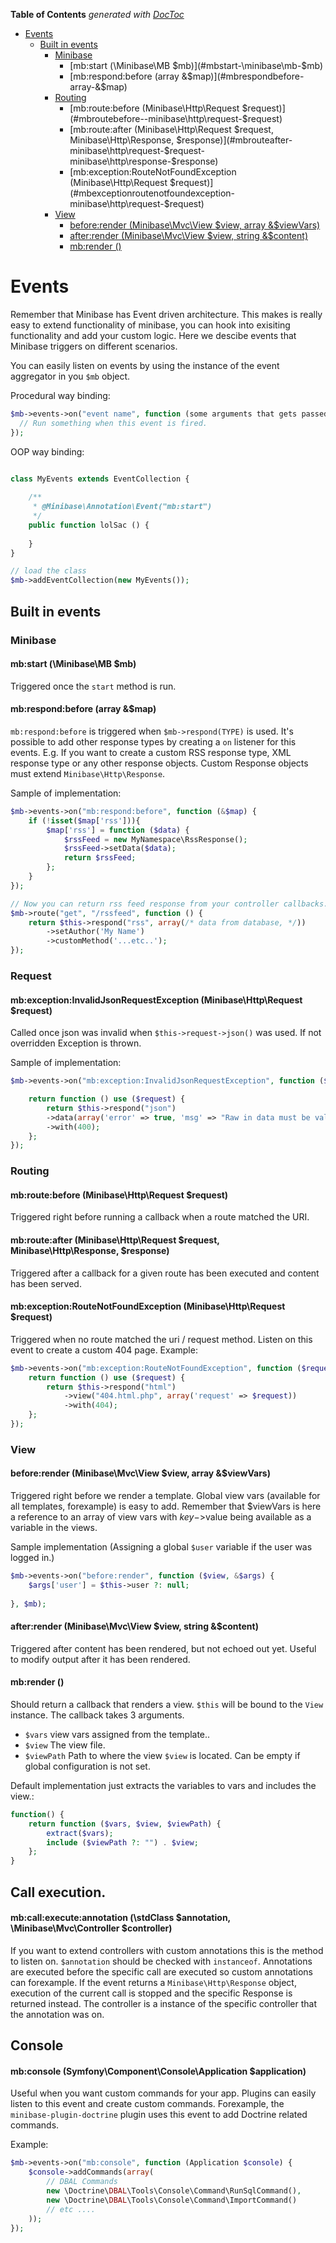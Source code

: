 **Table of Contents**  *generated with [DocToc](http://doctoc.herokuapp.com/)*

- [Events](#events)
	- [Built in events](#built-in-events)
		- [Minibase](#minibase)
			- [mb:start (\Minibase\MB $mb)](#mbstart-\minibase\mb-$mb)
			- [mb:respond:before (array &$map)](#mbrespondbefore-array-&$map)
		- [Routing](#routing)
			- [mb:route:before  (Minibase\Http\Request $request)](#mbroutebefore--minibase\http\request-$request)
			- [mb:route:after (Minibase\Http\Request $request, Minibase\Http\Response, $response)](#mbrouteafter-minibase\http\request-$request-minibase\http\response-$response)
			- [mb:exception:RouteNotFoundException (Minibase\Http\Request $request)](#mbexceptionroutenotfoundexception-minibase\http\request-$request)
		- [View](#view)
			- [before:render (Minibase\Mvc\View $view, array &$viewVars)](#beforerender-minibase\mvc\view-$view-array-&$viewvars)
			- [after:render (Minibase\Mvc\View $view, string &$content)](#afterrender-minibase\mvc\view-$view-string-&$content)
			- [mb:render ()](#mbrender-)

# Events

Remember that Minibase has Event driven architecture. This makes  is really easy to extend functionality of minibase, you can hook into exisiting functionality and add your custom logic. Here we descibe events that Minibase triggers on different scenarios.

You can easily listen on events by using the instance of the event aggregator in you `$mb` object.

Procedural way binding:

```php
$mb->events->on("event name", function (some arguments that gets passed...) {
  // Run something when this event is fired.
});
```

OOP way binding:

```php

class MyEvents extends EventCollection {
	
	/**
	 * @Minibase\Annotation\Event("mb:start")
	 */
	public function lolSac () {
		
	}
}

// load the class
$mb->addEventCollection(new MyEvents());

```


## Built in events


### Minibase

#### mb:start (\Minibase\MB $mb)

Triggered once the `start` method is run.

#### mb:respond:before (array &$map)

`mb:respond:before` is triggered when `$mb->respond(TYPE)` is used. It's possible to add other response types by creating a `on` listener for this events. E.g. If you want to create a custom RSS response type, XML response type or any other response objects. Custom Response objects must extend `Minibase\Http\Response`.

Sample of implementation:

```php
$mb->events->on("mb:respond:before", function (&$map) {
	if (!isset($map['rss'])){
		$map['rss'] = function ($data) {
			$rssFeed = new MyNamespace\RssResponse();
			$rssFeed->setData($data);
			return $rssFeed;
		};
	}
});

// Now you can return rss feed response from your controller callbacks.
$mb->route("get", "/rssfeed", function () {
	return $this->respond("rss", array(/* data from database, */))
		->setAuthor('My Name')
		->customMethod('...etc..');
});
```


### Request

#### mb:exception:InvalidJsonRequestException (Minibase\Http\Request $request)

Called once json was invalid when `$this->request->json()` was used. If not overridden Exception is thrown.

Sample of implementation:


```php
$mb->events->on("mb:exception:InvalidJsonRequestException", function ($request) {

	return function () use ($request) {
		return $this->respond("json")
		->data(array('error' => true, 'msg' => "Raw in data must be valid JSON."))
		->with(400);
	};
});
```


### Routing

#### mb:route:before  (Minibase\Http\Request $request)

Triggered right before running a callback when a route matched the URI. 


#### mb:route:after (Minibase\Http\Request $request, Minibase\Http\Response, $response)

Triggered after a callback for a given route has been executed and content has been served.


#### mb:exception:RouteNotFoundException (Minibase\Http\Request $request)

Triggered when no route matched the uri / request method. Listen on this event to create a custom 404 page. Example:

```php
$mb->events->on("mb:exception:RouteNotFoundException", function ($request) {
	return function () use ($request) {
		return $this->respond("html")
			->view("404.html.php", array('request' => $request))
			->with(404);
	};
});
```



### View

#### before:render (Minibase\Mvc\View $view, array &$viewVars)

Triggered right before we render a template. Global view vars (available for all templates, forexample) is easy to add. Remember that $viewVars is here a reference to an array of view vars with $key->$value being available as a variable in the views.

Sample implementation (Assigning a global `$user` variable if the user was logged in.)

```php
$mb->events->on("before:render", function ($view, &$args) {
	$args['user'] = $this->user ?: null;
	
}, $mb);
```

#### after:render (Minibase\Mvc\View $view, string &$content)


Triggered after content has been rendered, but not echoed out yet. Useful to modify output after it has been rendered.


#### mb:render ()

Should return a callback that renders a view.  `$this` will be bound to the `View` instance. The callback takes 3 arguments.  

- `$vars` view vars assigned from the template.. 
- `$view` The view file.
- `$viewPath` Path to where the view `$view` is located. Can be empty if global configuration is not set.



Default implementation just extracts the variables to vars and includes the view.:

```php
function() {
	return function ($vars, $view, $viewPath) {
		extract($vars);
		include ($viewPath ?: "") . $view;
	};
}

```

## Call execution.

#### mb:call:execute:annotation (\stdClass $annotation, \Minibase\Mvc\Controller $controller)

If you want to extend controllers with custom annotations this is the method to listen on. `$annotation` should be checked with `instanceof`. Annotations are executed before the specific call are executed so custom annotations can forexample. If the event returns a `Minibase\Http\Response` object, execution of the current call is stopped and the specific Response is returned instead. The controller is a instance of the specific controller that the annotation was on.




## Console


#### mb:console (Symfony\Component\Console\Application $application)

Useful when you want custom commands for your app. Plugins can easily listen to this event and create custom commands. Forexample, the `minibase-plugin-doctrine` plugin uses this event to add Doctrine related commands. 

Example:

```php
$mb->events->on("mb:console", function (Application $console) {
	$console->addCommands(array(
		// DBAL Commands
		new \Doctrine\DBAL\Tools\Console\Command\RunSqlCommand(),
		new \Doctrine\DBAL\Tools\Console\Command\ImportCommand()
		// etc ....
	));		
});
```



